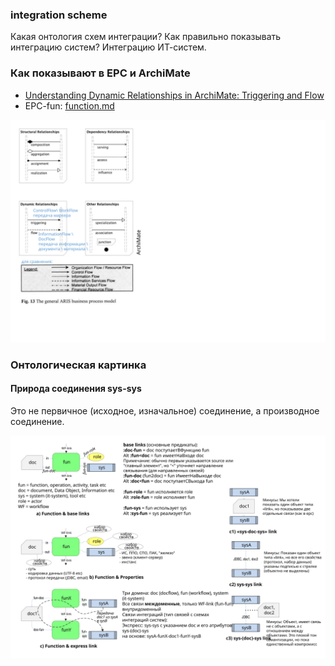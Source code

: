 ### integration scheme
Какая онтология схем интеграции? Как правильно показывать интеграцию систем? Интеграцию ИТ-систем.

### Как показывают в EPC и ArchiMate
- [Understanding Dynamic Relationships in ArchiMate: Triggering and Flow](https://www.archimetric.com/understanding-dynamic-relationships-in-archimate-triggering-and-flow/)
- EPC-fun: [function.md](https://github.com/bpmbpm/doc/edit/main/METAMODEL/PROCESS/function.md)

![ris1](pic/INT_relation_1.svg)

### Онтологическая картинка

#### Природа соединения sys-sys
Это не первичное (исходное, изначальное) соединение, а производное соединение.  

![ris1](pic/INT_fun_link_1c.svg)


